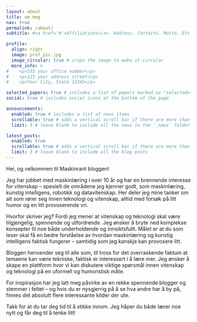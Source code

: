 ```yaml
---
layout: about
title: om meg
nav: true
permalink: /about/
subtitle: #<a href='#'>Affiliations</a>. Address. Contacts. Motto. Etc.

profile:
  align: right
  image: prof_pic.jpg
  image_circular: true # crops the image to make it circular
  more_info: >
#    <p>555 your office number</p>
#    <p>123 your address street</p>
#    <p>Your City, State 12345</p>

selected_papers: true # includes a list of papers marked as "selected={true}"
social: true # includes social icons at the bottom of the page

announcements:
  enabled: true # includes a list of news items
  scrollable: true # adds a vertical scroll bar if there are more than 3 news items
  limit: 5 # leave blank to include all the news in the `_news` folder

latest_posts:
  enabled: true
  scrollable: true # adds a vertical scroll bar if there are more than 3 new posts items
  limit: 3 # leave blank to include all the blog posts
---
```

Hei, og velkommen til Maskinrant bloggen!

Jeg har jobbet med maskinlæring i over 10 år og har en brennende interesse for vitenskap – spesielt de områdene jeg kjenner godt, som maskinlæring, kunstig intelligens, robotikk og datavitenskap. Her deler jeg mine tanker om alt som rører seg innen teknologi og vitenskap, alltid med forsøk på litt humor og en litt provoserende vri.

Hvorfor skriver jeg? Fordi jeg mener at vitenskap og teknologi skal være tilgjengelig, spennende og utfordrende. Jeg ønsker å bryte ned komplekse konsepter til noe både underholdende og innsiktsfullt. Målet er at du som leser skal få en bedre forståelse av hvordan maskinlæring og kunstig intelligens faktisk fungerer – samtidig som jeg kanskje kan provosere litt.

Bloggen henvender seg til alle som, til tross for det overraskende faktum at temaene kan være tekniske, faktisk er interessert i å lære mer. Jeg ønsker å skape en plattform hvor vi kan diskutere viktige spørsmål innen vitenskap og teknologi på en uformell og humoristisk måte.

For inspirasjon har jeg latt meg påvirke av en rekke spennende blogger og stemmer i feltet – og hvis du er nysgjerrig på å se hva andre har å by på, finnes det absolutt flere interessante kilder der ute.

Takk for at du tar deg tid til å stikke innom. Jeg håper du både lærer noe nytt og får deg til å tenke litt!

